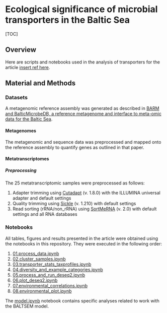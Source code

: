 # Ecological significance of microbial transporters in the Baltic Sea

[TOC]

## Overview
Here are scripts and notebooks used in the analysis of transporters for the article
[insert ref here](http://).

## Material and Methods

### Datasets
A metagenomic reference assembly was generated as described in
[BARM and BalticMicrobeDB, a reference metagenome and interface to meta-omic data for the Baltic Sea](https://www.nature.com/articles/sdata2018146).
#### Metagenomes
The metagenomic and sequence data was preprocessed
and mapped onto the reference assembly to quantify genes as outlined
in that paper.

#### Metatranscriptomes
##### Preprocessing
The 25 metatranscriptomic samples were preprocessed as follows:

1. Adapter trimming using [Cutadapt](https://github.com/marcelm/cutadapt) (v. 1.8.0) with the ILLUMINA universal adapter and default settings
2. Quality trimming using [Sickle](https://github.com/najoshi/sickle) (v. 1.210) with default settings
3. Read sorting (rRNA/non_rRNA) using [SortMeRNA](https://github.com/biocore/sortmerna) (v. 2.0) with default settings and all RNA databases

### Notebooks

All tables, figures and results presented in the article were obtained using
the notebooks in this repository. They were executed in the following order:

1. [01.process_data.ipynb](process_data.ipynb)
2. [02.cluster_samples.ipynb](02.cluster_samples.ipynb)
3. [03.transporter_stats_taxprofiles.ipynb](03.transporter_stats_taxprofiles.ipynb)
4. [04.diversity_and_example_categories.ipynb](diversity_and_example_categories.ipynb)
5. [05.process_and_run_deseq2.ipynb](05.process_and_run_deseq2.ipynb)
6. [06.plot_deseq2.ipynb](06.plot_deseq2.ipynb)
7. [07.environmental_correlations.ipynb](07.environmental_correlations.ipynb)
8. [08.environmental_plot.ipynb](08.environmental_plot.ipynb)

The [model.ipynb](model.ipynb) notebook contains specific analyses related
to work with the BALTSEM model.